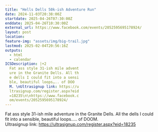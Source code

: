 ```yaml
---
title: "Hells Dells 50k-ish Adventure Run"
date: 2024-11-03T20:38:00Z
startdate: 2025-04-26T07:30:00Z
enddate: 2025-04-26T10:30:00Z
external_url: https://www.facebook.com/events/2052595695178924/
layout: post
location: 
feature-img: "assets/img/big-trail.jpg"
lastmod: 2025-02-04T20:56:16Z
outputs:
  - html
  - calendar
ICSDescription: |+2
  Fat ass style 31-ish mile advent  ure in the Granite Dells. All th  e dells I could fit into a sensi  ble, beautiful loops….. of DOO  M. \nUltrasignup link: https://u  ltrasignup.com/register.aspx?eid  =18235\n\nhttps://www.facebook.c  om/events/2052595695178924/
---
```


Fat ass style 31-ish mile adventure in the Granite Dells. All the dells I could fit into a sensible, beautiful loops….. of DOOM. <br>
  Ultrasignup link&#58; [https://ultrasignup.com/register.aspx?eid=18235<br>
](https://ultrasignup.com/register.aspx?eid=18235<br>
)  <br>
  
